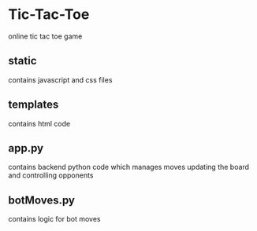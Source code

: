# Tic-Tac-Toe
online tic tac toe game
## static
contains javascript and css files

## templates
contains html code

## app.py
contains backend python code which manages moves updating the board and controlling opponents

## botMoves.py
contains logic for bot moves


